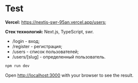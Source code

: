 # Test

**Vercel:** https://nextjs-swr-95an.vercel.app/users;

**Стек технологий:** Next.js, TypeScript, swr.  
 

- /login - вход;
- /register - регистрация;
- /users - список пользователей;
- /users/[slug] - определенный пользователь.

```bash
npm run dev
```

Open [http://localhost:3000](http://localhost:3000) with your browser to see the result.
